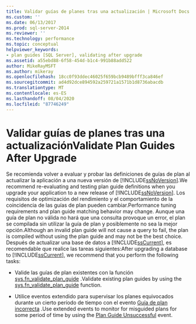 ```yaml
---
title: Validar guías de planes tras una actualización | Microsoft Docs
ms.custom: ''
ms.date: 06/13/2017
ms.prod: sql-server-2014
ms.reviewer: ''
ms.technology: performance
ms.topic: conceptual
helpviewer_keywords:
- plan guides [SQL Server], validating after upgrade
ms.assetid: a55ebd88-6f58-454d-b1c4-991b88add522
author: MikeRayMSFT
ms.author: mikeray
ms.openlocfilehash: 18cc0f93ddec46025f659bcb9489bfff3ca846ef
ms.sourcegitcommit: ad4d92dce894592a259721a1571b1d8736abacdb
ms.translationtype: MT
ms.contentlocale: es-ES
ms.lasthandoff: 08/04/2020
ms.locfileid: "87746249"
---
```

# <a name="validate-plan-guides-after-upgrade"></a><span data-ttu-id="33ed1-102">Validar guías de planes tras una actualización</span><span class="sxs-lookup"><span data-stu-id="33ed1-102">Validate Plan Guides After Upgrade</span></span>
  <span data-ttu-id="33ed1-103">Se recomienda volver a evaluar y probar las definiciones de guías de plan al actualizar la aplicación a una nueva versión de [!INCLUDE[ssNoVersion](../../includes/ssnoversion-md.md)].</span><span class="sxs-lookup"><span data-stu-id="33ed1-103">We recommend re-evaluating and testing plan guide definitions when you upgrade your application to a new release of [!INCLUDE[ssNoVersion](../../includes/ssnoversion-md.md)].</span></span> <span data-ttu-id="33ed1-104">Los requisitos de optimización del rendimiento y el comportamiento de la coincidencia de las guías de plan pueden cambiar.</span><span class="sxs-lookup"><span data-stu-id="33ed1-104">Performance tuning requirements and plan guide matching behavior may change.</span></span> <span data-ttu-id="33ed1-105">Aunque una guía de plan no válida no hará que una consulta provoque un error, el plan se compilada sin utilizar la guía de plan y posiblemente no sea la mejor opción.</span><span class="sxs-lookup"><span data-stu-id="33ed1-105">Although an invalid plan guide will not cause a query to fail, the plan is compiled without using the plan guide and may not be the best choice.</span></span> <span data-ttu-id="33ed1-106">Después de actualizar una base de datos a [!INCLUDE[ssCurrent](../../includes/sscurrent-md.md)], es recomendable que realice las tareas siguientes:</span><span class="sxs-lookup"><span data-stu-id="33ed1-106">After upgrading a database to [!INCLUDE[ssCurrent](../../includes/sscurrent-md.md)], we recommend that you perform the following tasks:</span></span>  
  
-   <span data-ttu-id="33ed1-107">Valide las guías de plan existentes con la función [sys.fn_validate_plan_guide](/sql/relational-databases/system-functions/sys-fn-validate-plan-guide-transact-sql) .</span><span class="sxs-lookup"><span data-stu-id="33ed1-107">Validate existing plan guides by using the [sys.fn_validate_plan_guide](/sql/relational-databases/system-functions/sys-fn-validate-plan-guide-transact-sql) function.</span></span>  
  
-   <span data-ttu-id="33ed1-108">Utilice eventos extendido para supervisar los planes equivocados durante un cierto período de tiempo con el evento [Guía de plan incorrecta](../event-classes/plan-guide-unsuccessful-event-class.md) .</span><span class="sxs-lookup"><span data-stu-id="33ed1-108">Use extended events to monitor for misguided plans for some period of time by using the [Plan Guide Unsuccessful](../event-classes/plan-guide-unsuccessful-event-class.md) event.</span></span>  
  
  

